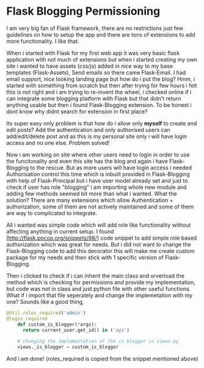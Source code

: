 # Flask Blogging Permissioning

I am very big fan of Flask framework, there are no restrictions just few guidelines on how to setup the 
app and there are tons of extensions to add more functionality. I like that.

When i started with Flask for my first web app it was very basic flask application with not much of extensions but when i 
started creating my own site i wanted to have assets (css/js) added in nice way to my base templates (Flask-Assets), Send emails
so there came Flask-Email. I had email support, nice looking landing page but how do i put the blog? Hmm, i started with something from
scratch but then after trying for few hours i felt this is not right and i am trying to re-invent the wheel, i checked online if i can 
integrate some blogging platform with Flask but that didn't return anything usable but then i found Flask-Blogging extension. To be honest
i dont know why didnt search for extension in first place?

Its super easy only problem is that how do i allow only **myself** to create and edit posts? Add the authentication and only authorised 
users can add/edit/delete post and as this is my personal site only i will have login access and no one else. Problem solved!

Now i am working on site where other users need to login in order to use the funcitonality and even this site has the blog and again i 
have Flask-Blogging to the rescue. But as more users will have login access i needed Authorisation control this time which is inbuilt 
provided in Flask-Blogging with help of Flask-Principal but i have user model already set and just to check if user has role "blogging" 
i am importing whole new module and adding few methods seemed bit more than what i wanted. What the solution? There are many extensions
which allow Authentication + authorization, some of them are not actively maintained and some of them are way to complicated to integrate. 

All i wanted was simple code which will add role like functionality without affecting anything in current setup. I found [http://flask.pocoo.org/snippets/98/] code snippet to add simple role based authorization which was great for needs. But i did not
want to change the Flask-Blogging code to add this decorator this will make me create custom package for my needs and then stick with 1 specific version of Flask-Blogging. 

Then i clicked to check if i can inherit the main class and orverload the method which is checking for permissions and provide my implementation, but code was not in class and just python file with other useful functions. What if i import that file seperately and change the implemetation with my one? Sounds like a good thing, 

```python
@Util.roles_required('admin')
@login_required
    def custom_is_blogger(*args):    
      return current_user.get_id() in ('xyz')
       
    # changing the implementation of the is_blogger in views.py
    views._is_blogger = custom_is_blogger
 ```
 
 And i am done!  (roles_required is copied from the snippet mentioned above)
       
<!---
Meta: 123
--->
